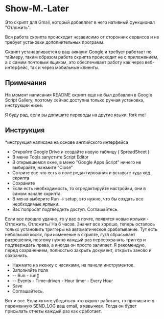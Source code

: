 # Show-M.-Later

Это скрипт для Gmail, который добавляет в него нативный функционал "Отложить".

Вся работа скрипта происходит независимо от сторонних сервисов и не требует установки дополнительных программ.

Скрипт устанавливается в ваш аккаунт Google и требует работает по таймеру, таким образом работа скрипта происходит не с приложением, а с самим почтовым ящиком, это обеспечивает работу как через веб-интерфейс, так и через мобильные клиенты.

## Примечания

На момент написания README скрипт еще не был добавлен в Google Script Gallery, поэтому сейчас доступна только ручная установка, инструкции ниже.

Я буду рад, если вы допишите переводы на другие языки, fork me!

## Инструкция
*инструкция написана на основе английского интерфейса

- Откройте Google Drive и создайте новую таблицу ( SpreadSheet )
- В меню Tools запустите Script Editor
- В открывшемся окне, в меню "Google Apps Script" ничего не выбирайте, нажмите "Close"
- Сотрите все что есть в поле редактирования и вставьте туда код скрипта
- Сохраните
- Если есть необходимость, то отредактируйте настройки, они в самом начале скрипта.
- В меню выберите Run -> setup, это нужно, что бы создать все необходимые ярлыки.
- Вас попросят подтвердить доступ. Соглашайтесь.

Если все прошло удачно, то у вас в почте, появятся новые ярлыки - Отложить, Отложить/ На 6 часов. Значит все хорошо, теперь осталось только установить триггеры на автоматическое срабатывание. Тут есть небольшой косяк, при изменение в скрипте, гугл сбрасывает разрешения, поэтому нужно каждый раз пересохранять триггер и подтверждать права, а иногда он просто залипает. Я рекомендую, перед сохранением, полностью закрыть документ, открыть заново и сохранить.

- Нажмите на иконку с часиками, на панели инструментов.
- Заполняйте поля
- -- Run - run()
- -- Events - Time-driven - Hour timer - Every Hour
- Save
- Соглашайтесь.

Вот и все. Если хотите убедиться что скрипт работает, то пропишите в переменную SEND_LOG ваш email, в кавычках. Тогда он будет присылать отчеты каждый раз как сработает.
